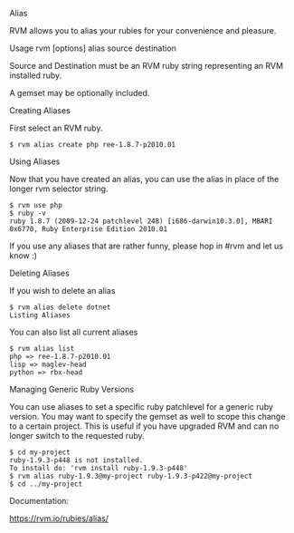 Alias

  RVM allows you to alias your rubies for your convenience and pleasure.

Usage
  rvm [options] alias source destination

  Source and Destination must be an RVM
  ruby string representing an RVM installed ruby.

  A gemset may be optionally included.

Creating Aliases

  First select an RVM ruby.

    $ rvm alias create php ree-1.8.7-p2010.01

Using Aliases

  Now that you have created an alias, you can use the alias in place of the longer rvm selector string.

    $ rvm use php
    $ ruby -v
    ruby 1.8.7 (2009-12-24 patchlevel 248) [i686-darwin10.3.0], MBARI 0x6770, Ruby Enterprise Edition 2010.01

If you use any aliases that are rather funny, please hop in #rvm and let us know :)

Deleting Aliases

  If you wish to delete an alias

    $ rvm alias delete dotnet
    Listing Aliases

You can also list all current aliases

    $ rvm alias list
    php => ree-1.8.7-p2010.01
    lisp => maglev-head
    python => rbx-head

Managing Generic Ruby Versions

  You can use aliases to set a specific ruby patchlevel for a generic ruby
  version. You may want to specify the gemset as well to scope this change
  to a certain project. This is useful if you have upgraded RVM and can no
  longer switch to the requested ruby.

    $ cd my-project
    ruby-1.9.3-p448 is not installed.
    To install do: 'rvm install ruby-1.9.3-p448'
    $ rvm alias ruby-1.9.3@my-project ruby-1.9.3-p422@my-project
    $ cd ../my-project

Documentation:

  https://rvm.io/rubies/alias/

